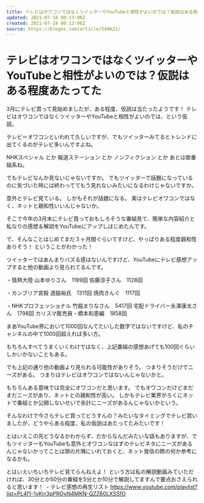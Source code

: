 ```yaml
---
title: テレビはオワコンではなくツイッターやYouTubeと相性がよいのでは？仮説はある程度あたってた
updated: 2021-07-18 00:13:06Z
created: 2021-07-18 00:13:06Z
source: https://blogos.com/article/549621/
---
```


# テレビはオワコンではなくツイッターやYouTubeと相性がよいのでは？仮説はある程度あたってた

3月にテレビ買って見始めましたが、ある程度、仮説は当たったようです！
テレビはオワコンではなくツイッターやYouTubeと相性がよいのでは、という仮説。

テレビ＝オワコンといわれて久しいですが、でもツイッターみてるとトレンドに出てくるのがテレビ多いんですよね。

NHKスペシャル
とか
報道ステーション
とか
ノンフィクション
とか
あとは歌番組系ね。

でもテレビなんか見ないじゃないですか。
でもツイッターで話題になっているのに気づいた時には終わっててもう見れないみたいになるわけじゃないですか。

意外とテレビ見ている。
しかもそれが話題になる。
実はテレビオワコンではなく、ネットと親和性いいんじゃないか。

そこで今年の3月末にテレビ買っておもしろそうな番組見て、簡単な内容紹介と私なりの感想＆解説をYouTubeにアップしはじめたんです。

で、そんなことはじめてまだ３ヶ月間ぐらいですけど、やっぱりある程度親和性ありそう！
ということがわかった！

ツイッターではあんまりバズる感はないんですけど、YouTubeにテレビ感想アップすると他の動画より見られてるんです。

・情熱大陸
山本ゆりさん　1199回
佐藤涼子さん　1128回

・カンブリア宮殿
道脇裕氏　1311回
焼肉きんぐ　1117回

・NHKプロフェッショナル
竹脇まりなさん　5417回
宅配ドライバー永澤康太さん　1798回
カリスマ販売員・橋本和恵編　1858回

まあYouTube界において1000回なんてたいした数字ではないですけど、私のチャンネルの中で1000回超えれば多い方。

もちろんすべてうまくいくわけではなく、上記番組の感想あげても100回ぐらいしかいかないこともある。

でも上記の通り他の動画より見られる可能性がありそう。
つまりそうだけでニーズがある。
つまりはテレビはオワコンではないんじゃないかと。

もちろんある意味では完全にオワコンだと思います。
でもオワコンだけどまだまだニーズがあり、ネットとの親和性が高い。
しかもテレビ業界がろくにネットで番組とか公開しないせいで余計にニーズがあるんじゃないかという。

そんなわけで今さらテレビ買ってどうすんの？みたいなタイミングでテレビ買いましたが、どうやらある程度、私の仮説はあたってたみたいです！

とはいえこの先どうなるかわからず、だからなんだみたいな話もありますが、でもツイッターもYouTubeも意外とオワコンなはずのテレビネタにニーズがあるんじゃないかってことは頭の片隅にいれておくと、ネット発信の際の何か参考になるかも。

とはいえいちいちテレビ見てらんねえよ！
という方は私の解説動画みていただければ、30分とか50分の番組を5分とか10分で解説してますんで要点おさえられると思います！
・テレビ感想の再生リスト
https://www.youtube.com/playlist?list=PL4f1-1vKrr3pPROyN4MKN-QZZ60LXSSfO
